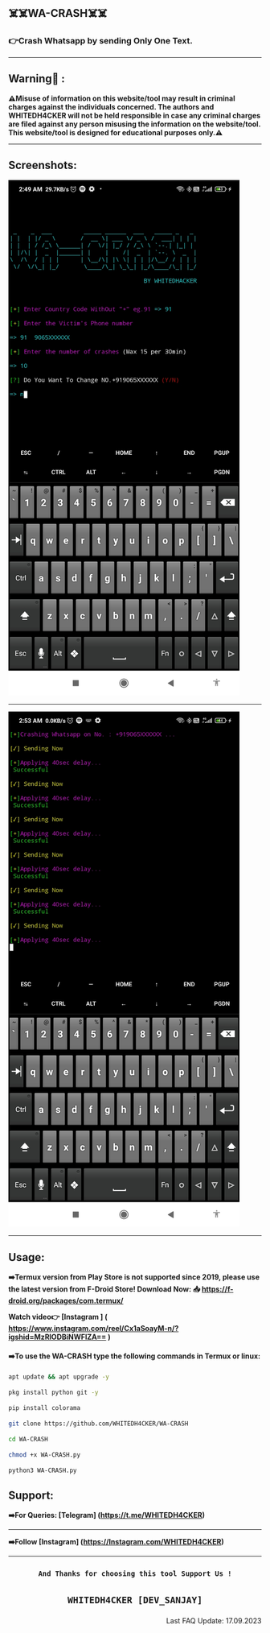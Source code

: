 ## ☠️☠️WA-CRASH☠️☠️

### 👉Crash Whatsapp by sending Only One Text.
***

## Warning🚨 :
**⚠️Misuse of information on this website/tool may result in criminal charges against the individuals concerned. The authors and WHITEDH4CKER will not be held responsible in case any criminal charges are filed against any person misusing the information on the website/tool. This website/tool is designed for educational purposes only.⚠️**
   ***

## Screenshots:
![App Screenshot](https://github.com/WHITEDH4CKER/WA-CRASH/blob/main/Screenshots/Screenshot_1.jpg) 
***
![App Screenshot](https://github.com/WHITEDH4CKER/WA-CRASH/blob/main/Screenshots/Screenshot_2.jpg)
***
## Usage:
 **➡️Termux version from Play Store is not supported since 2019, please use the latest version from F-Droid Store!
Download Now: 📥 https://f-droid.org/packages/com.termux/**

**Watch video👉 [Instagram ] ( https://www.instagram.com/reel/Cx1aSoayM-n/?igshid=MzRlODBiNWFlZA== )**
   
#### ➡️To use the WA-CRASH type the following commands in Termux or linux:

```bash
apt update && apt upgrade -y
```
```bash
pkg install python git -y
```
```bash
pip install colorama
```
```bash
git clone https://github.com/WHITEDH4CKER/WA-CRASH
```
```bash
cd WA-CRASH
```
```bash
chmod +x WA-CRASH.py
```
```bash
python3 WA-CRASH.py
```
## Support: 
   **➡️For Queries: [Telegram] (https://t.me/WHITEDH4CKER)**
   ***
**➡️Follow [Instagram] (https://Instagram.com/WHITEDH4CKER)** 
 ***
### <p align="center">```And Thanks for choosing this tool Support Us !```

## <p align="center">```WHITEDH4CKER [DEV_SANJAY]```
<p align="right"> Last FAQ Update: 17.09.2023 </p>
